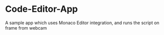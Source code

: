 # Code-Editor-App
A sample app which uses Monaco Editor integration, and runs the script on frame from webcam
